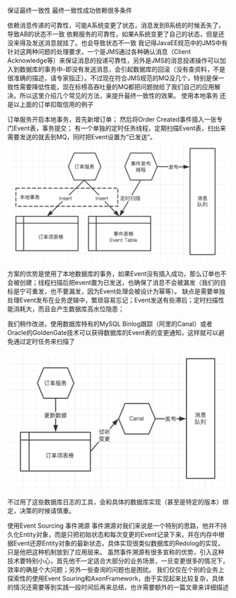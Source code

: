 保证最终一致性
最终一致性成功依赖很多条件

依赖消息传递的可靠性，可能A系统变更了状态，消息发到B系统的时候丢失了，导致AB的状态不一致
依赖服务的可靠性，如果A系统变更了自己的状态，但是还没来得及发送消息就挂了。也会导致状态不一致
我记得JavaEE规范中的JMS中有针对这两种问题的处理要求，一个是JMS通过各种确认消息（Client Acknowledge等）来保证消息的投递可靠性，另外是JMS的消息投递操作可以加入到数据库的事务中-即没有发送消息，会引起数据库的回滚（没有查资料，不是很准确的描述，请专家指正）。不过现在符合JMS规范的MQ没几个，特别是保一致性需要降低性能，现在标榜高吞吐量的MQ都把问题抛给了我们自己的应用解决。所以这里介绍几个常见的方法，来提升最终一致性的效果。
使用本地事务
还是以上面的订单扣取信用的例子

订单服务开启本地事务，首先新增订单；
然后将Order Created事件插入一张专门Event表，事务提交；
有一个单独的定时任务线程，定期扫描Event表，扫出来需要发送的就丢到MQ，同时把Event设置为“已发送”。
![image](https://github.com/fujianye/DailyGain/blob/master/images/image.png)

方案的优势是使用了本地数据库的事务，如果Event没有插入成功，那么订单也不会被创建；线程扫描后把event置为已发送，也确保了消息不会被漏发（我们的目标是宁可重发，也不要漏发，因为Event处理会被设计为幂等）。
缺点是需要单独处理Event发布在业务逻辑中，繁琐容易忘记；Event发送有些滞后；定时扫描性能消耗大，而且会产生数据库高水位隐患；

我们稍作改进，使用数据库特有的MySQL Binlog跟踪（阿里的Canal）或者Oracle的GoldenGate技术可以获得数据库的Event表的变更通知，这样就可以避免通过定时任务来扫描了

![image](https://github.com/fujianye/DailyGain/blob/master/images/binlog.png)

不过用了这些数据库日志的工具，会和具体的数据库实现（甚至是特定的版本）绑定，决策的时候请慎重。

使用Event Sourcing 事件溯源
事件溯源对我们来说是一个特别的思路，他并不持久化Entity对象，而是只把初始状态和每次变更的Event记录下来，并在内存中根据Event还原Entity对象的最新状态，具体实现很类似数据库的Redolog的实现，只是他把这种机制放到了应用层来。
虽然事件溯源有很多宣称的优势，引入这种技术要特别小心，首先他不一定适合大部分的业务场景，一旦变更很多的情况下，效率的确是个大问题；另外一些查询的问题也是困扰。
我们仅仅在个别的业务上探索性的使用Event Souring和AxonFramework，由于实现起来比较复杂，具体的情况还需要等到实践一段时间后再来总结，也许需要额外的一篇文章来详细描述
